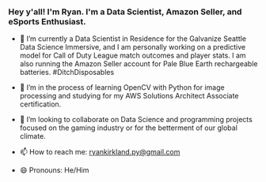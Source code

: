 ### Hey y'all! I'm Ryan. I'm a Data Scientist, Amazon Seller, and eSports Enthusiast.

<!--
**ryankirkland/ryankirkland** is a ✨ _special_ ✨ repository because its `README.md` (this file) appears on your GitHub profile. -->

- 🔭 I’m currently a Data Scientist in Residence for the Galvanize Seattle Data Science Immersive, and I am personally working on a predictive model for Call of Duty League match outcomes and player stats. I am also running the Amazon Seller account for Pale Blue Earth rechargeable batteries. #DitchDisposables

- 🌱 I’m in the process of learning OpenCV with Python for image processing and studying for my AWS Solutions Architect Associate certification.

- 👯 I’m looking to collaborate on Data Science and programming projects focused on the gaming industry or for the betterment of our global climate.

- 📫 How to reach me: ryankirkland.py@gmail.com
- 😄 Pronouns: He/Him
